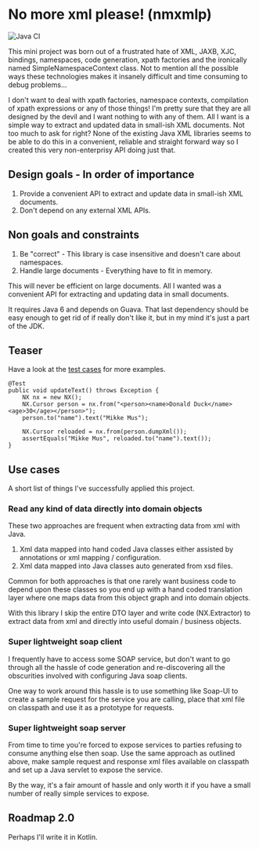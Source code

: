 No more xml please! (nmxmlp)
============================

![Java CI](https://github.com/kimble/nmxmlp/workflows/Java%20CI/badge.svg?branch=master)

This mini project was born out of a frustrated hate of XML, JAXB, XJC, bindings, namespaces, code generation, xpath factories
and the ironically named SimpleNamespaceContext class. Not to mention all the possible ways these technologies makes it 
insanely difficult and time consuming to debug problems... 

I don't want to deal with xpath factories, namespace contexts, compilation of xpath expressions or any of those things!
I'm pretty sure that they are all designed by the devil and I want nothing to with any of them.  All I want is a simple
way to extract and updated data in small-ish XML documents. Not too much to ask for right? None of the existing Java XML
libraries seems to be able to do this in a convenient, reliable and straight forward way so I created this very non-enterprisy
API doing just that.



Design goals - In order of importance
-------------------------------------
1. Provide a convenient API to extract and update data in small-ish XML documents.
2. Don't depend on any external XML APIs.


Non goals and constraints
-------------------------
1. Be "correct" - This library is case insensitive and doesn't care about namespaces.
2. Handle large documents - Everything have to fit in memory.

This will never be efficient on large documents.
All I wanted was a convenient API for extracting and updating data in small documents.

It requires Java 6 and depends on Guava. That last dependency should be easy enough to get rid of if really don't
like it, but in my mind it's just a part of the JDK.

Teaser
------
Have a look at the [test cases](https://github.com/kimble/nmxmlp/tree/master/src/test/java) for more examples.

    @Test
    public void updateText() throws Exception {
        NX nx = new NX();
        NX.Cursor person = nx.from("<person><name>Donald Duck</name><age>30</age></person>");
        person.to("name").text("Mikke Mus");

        NX.Cursor reloaded = nx.from(person.dumpXml());
        assertEquals("Mikke Mus", reloaded.to("name").text());
    }



Use cases
---------
A short list of things I've successfully applied this project.

### Read any kind of data directly into domain objects

These two approaches are frequent when extracting data from xml with Java.

1. Xml data mapped into hand coded Java classes either assisted by annotations or xml mapping / configuration.
2. Xml data mapped into Java classes auto generated from xsd files.

Common for both approaches is that one rarely want business code to depend upon these classes so you end
up with a hand coded translation layer where one maps data from this object graph and into domain objects.

With this library I skip the entire DTO layer and write code (NX.Extractor) to extract data from xml and
directly into useful domain / business objects.


### Super lightweight soap client

I frequently have to access some SOAP service, but don't want to go through all the hassle of
code generation and re-discovering all the obscurities involved with configuring Java soap clients.

One way to work around this hassle is to use something like Soap-UI to create a sample request for the
service you are calling, place that xml file on classpath and use it as a prototype for requests.


### Super lightweight soap server

From time to time you're forced to expose services to parties refusing to consume anything else
then soap. Use the same approach as outlined above, make sample request and response xml files
available on classpath and set up a Java servlet to expose the service.

By the way, it's a fair amount of hassle and only worth it if you have a small number of really
simple services to expose.



Roadmap 2.0
-----------
Perhaps I'll write it in Kotlin. 
